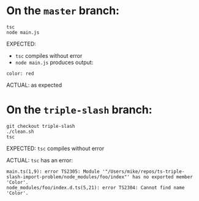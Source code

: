 # On the `master` branch:
```
tsc
node main.js
```

EXPECTED:
- `tsc` compiles without error
- `node main.js` produces output:
```
color: red
```

ACTUAL: as expected

# On the `triple-slash` branch:
```
git checkout triple-slash
./clean.sh
tsc
```

EXPECTED: `tsc` compiles without error

ACTUAL: `tsc` has an error:

```
main.ts(1,9): error TS2305: Module '"/Users/mike/repos/ts-triple-slash-import-problem/node_modules/foo/index"' has no exported member 'Color'.
node_modules/foo/index.d.ts(5,21): error TS2304: Cannot find name 'Color'.
```
